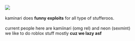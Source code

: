 # <img src="https://cdn.discordapp.com/attachments/1064726577545490433/1133316327281541130/image.png" />
kaminari does <b>funny exploits</b> for all type of stufferoos. <br/>
 <br/>
current people here are kamiinari (omg rel) and neon (sexmint) <br/>
we like to do roblox stuff mostly <b>cuz we lazy asf</b> <br/>
